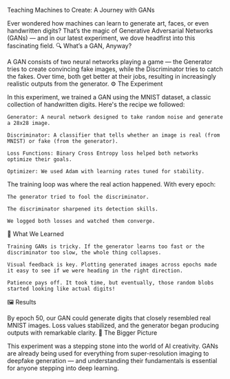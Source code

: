 Teaching Machines to Create: A Journey with GANs

Ever wondered how machines can learn to generate art, faces, or even handwritten digits? That’s the magic of Generative Adversarial Networks (GANs) — and in our latest experiment, we dove headfirst into this fascinating field.
🔍 What’s a GAN, Anyway?

A GAN consists of two neural networks playing a game — the Generator tries to create convincing fake images, while the Discriminator tries to catch the fakes. Over time, both get better at their jobs, resulting in increasingly realistic outputs from the generator.
⚙️ The Experiment

In this experiment, we trained a GAN using the MNIST dataset, a classic collection of handwritten digits. Here's the recipe we followed:

    Generator: A neural network designed to take random noise and generate a 28x28 image.

    Discriminator: A classifier that tells whether an image is real (from MNIST) or fake (from the generator).

    Loss Functions: Binary Cross Entropy loss helped both networks optimize their goals.

    Optimizer: We used Adam with learning rates tuned for stability.

The training loop was where the real action happened. With every epoch:

    The generator tried to fool the discriminator.

    The discriminator sharpened its detection skills.

    We logged both losses and watched them converge.

🧠 What We Learned

    Training GANs is tricky. If the generator learns too fast or the discriminator too slow, the whole thing collapses.

    Visual feedback is key. Plotting generated images across epochs made it easy to see if we were heading in the right direction.

    Patience pays off. It took time, but eventually, those random blobs started looking like actual digits!

🖼️ Results

By epoch 50, our GAN could generate digits that closely resembled real MNIST images. Loss values stabilized, and the generator began producing outputs with remarkable clarity.
🚀 The Bigger Picture

This experiment was a stepping stone into the world of AI creativity. GANs are already being used for everything from super-resolution imaging to deepfake generation — and understanding their fundamentals is essential for anyone stepping into deep learning.
